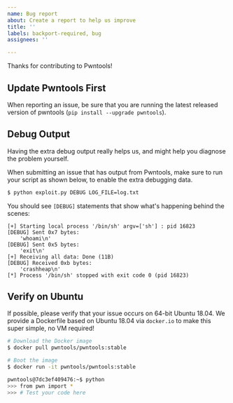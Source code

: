 ```yaml
---
name: Bug report
about: Create a report to help us improve
title: ''
labels: backport-required, bug
assignees: ''

---
```


Thanks for contributing to Pwntools!

## Update Pwntools First

When reporting an issue, be sure that you are running the latest released version of pwntools (`pip install --upgrade pwntools`).

## Debug Output

Having the extra debug output really helps us, and might help you diagnose the problem yourself.

When submitting an issue that has output from Pwntools, make sure to run your script as shown below, to enable the extra debugging data.

```sh
$ python exploit.py DEBUG LOG_FILE=log.txt
```

You should see `[DEBUG]` statements that show what's happening behind the scenes:

```
[+] Starting local process '/bin/sh' argv=['sh'] : pid 16823
[DEBUG] Sent 0x7 bytes:
    'whoami\n'
[DEBUG] Sent 0x5 bytes:
    'exit\n'
[+] Receiving all data: Done (11B)
[DEBUG] Received 0xb bytes:
    'crashheap\n'
[*] Process '/bin/sh' stopped with exit code 0 (pid 16823)
```

## Verify on Ubuntu

If possible, please verify that your issue occurs on 64-bit Ubuntu 18.04.  We provide a Dockerfile based on Ubuntu 18.04 via `docker.io` to make this super simple, no VM required!

```sh
# Download the Docker image
$ docker pull pwntools/pwntools:stable

# Boot the image
$ docker run -it pwntools/pwntools:stable

pwntools@7dc3ef409476:~$ python
>>> from pwn import *
>>> # Test your code here
```
